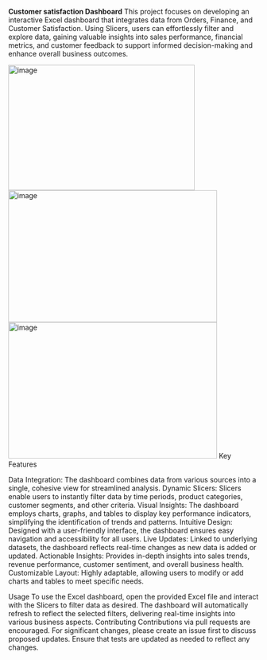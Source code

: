 **Customer satisfaction Dashboard**
This project focuses on developing an interactive Excel dashboard that integrates data from Orders, Finance, and Customer Satisfaction. Using Slicers, users can effortlessly filter and explore data, gaining valuable insights into sales performance, financial metrics, and customer feedback to support informed decision-making and enhance overall business outcomes.

<img width="375" height="252" alt="image" src="https://github.com/user-attachments/assets/142dddec-005f-4f15-aaae-013294651b32" />
<img width="420" height="265" alt="image" src="https://github.com/user-attachments/assets/515aec32-4afd-4d8f-9770-de66332508c0" />
<img width="420" height="274" alt="image" src="https://github.com/user-attachments/assets/37fd2fa2-c57d-41e9-9a31-c1d2045a527d" />
Key Features

Data Integration: The dashboard combines data from various sources into a single, cohesive view for streamlined analysis.
Dynamic Slicers: Slicers enable users to instantly filter data by time periods, product categories, customer segments, and other criteria.
Visual Insights: The dashboard employs charts, graphs, and tables to display key performance indicators, simplifying the identification of trends and patterns.
Intuitive Design: Designed with a user-friendly interface, the dashboard ensures easy navigation and accessibility for all users.
Live Updates: Linked to underlying datasets, the dashboard reflects real-time changes as new data is added or updated.
Actionable Insights: Provides in-depth insights into sales trends, revenue performance, customer sentiment, and overall business health.
Customizable Layout: Highly adaptable, allowing users to modify or add charts and tables to meet specific needs.

Usage
To use the Excel dashboard, open the provided Excel file and interact with the Slicers to filter data as desired. The dashboard will automatically refresh to reflect the selected filters, delivering real-time insights into various business aspects.
Contributing
Contributions via pull requests are encouraged. For significant changes, please create an issue first to discuss proposed updates.
Ensure that tests are updated as needed to reflect any changes.
